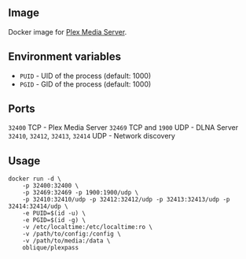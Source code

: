 ## Image

Docker image for [Plex Media Server](https://plex.tv).

## Environment variables

* `PUID` - UID of the process (default: 1000)
* `PGID` - GID of the process (default: 1000)

## Ports

`32400` TCP - Plex Media Server
`32469` TCP and `1900` UDP - DLNA Server
`32410`, `32412`, `32413`, `32414` UDP - Network discovery

## Usage

```
docker run -d \
    -p 32400:32400 \
    -p 32469:32469 -p 1900:1900/udp \
    -p 32410:32410/udp -p 32412:32412/udp -p 32413:32413/udp -p 32414:32414/udp \
    -e PUID=$(id -u) \
    -e PGID=$(id -g) \
    -v /etc/localtime:/etc/localtime:ro \
    -v /path/to/config:/config \
    -v /path/to/media:/data \
    oblique/plexpass
```
